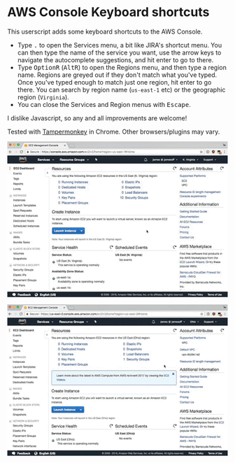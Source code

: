 # AWS Console Keyboard shortcuts

This userscript adds some keyboard shortcuts to the AWS Console.

* Type <kbd>.</kbd> to open the Services menu, a bit like JIRA's shortcut menu. You can then type the name of the service you want, use the arrow keys to navigate the autocomplete suggestions, and hit enter to go to there.
* Type <kbd>Option</kbd><kbd>R</kbd> (<kbd>Alt</kbd><kbd>R</kbd>) to open the Regions menu, and then type a region name. Regions are greyed out if they don't match what you've typed. Once you've typed enough to match just one region, hit enter to go there. You can search by region name (`us-east-1` etc) or the geographic region (`Virginia`).
* You can close the Services and Region menus with <kbd>Escape</kbd>.

I dislike Javascript, so any and all improvements are welcome!

Tested with [Tampermonkey](https://tampermonkey.net) in Chrome. Other browsers/plugins may vary.

![Animated GIF showing use of services menu](https://github.com/jamesoff/tamper-console/raw/develop/tamper-monkey-period.gif)

![Animated GIF showing use of region menu](https://github.com/jamesoff/tamper-console/raw/develop/tamper-monkey-region.gif)
